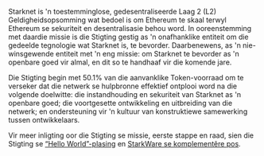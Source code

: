 Starknet is 'n toestemminglose, gedesentraliseerde Laag 2 (L2) Geldigheidsopsomming wat bedoel is om Ethereum te skaal terwyl Ethereum se sekuriteit en desentralisasie behou word. In ooreenstemming met daardie missie is die Stigting gestig as 'n onafhanklike entiteit om die gedeelde tegnologie wat Starknet is, te bevorder. Daarbenewens, as 'n nie-winsgewende entiteit met 'n eng missie: om Starknet te bevorder as 'n openbare goed vir almal, en dit so te handhaaf vir die komende jare.

Die Stigting begin met 50.1% van die aanvanklike Token-voorraad om te verseker dat die netwerk se hulpbronne effektief ontplooi word na die volgende doelwitte: die instandhouding en sekuriteit van Starknet as 'n openbare goed; die voortgesette ontwikkeling en uitbreiding van die netwerk; en ondersteuning vir 'n kultuur van konstruktiewe samewerking tussen ontwikkelaars.

Vir meer inligting oor die Stigting se missie, eerste stappe en raad, sien die Stigting se [“Hello World”-plasing](https://medium.com/@StarkNet_Foundation/welcome-to-the-world-starknet-foundation-7bd55d5dbc59) en [StarkWare se komplementêre pos](https://medium.com/starkware/introducing-the-starknet-foundation-bd4b4379fbb).